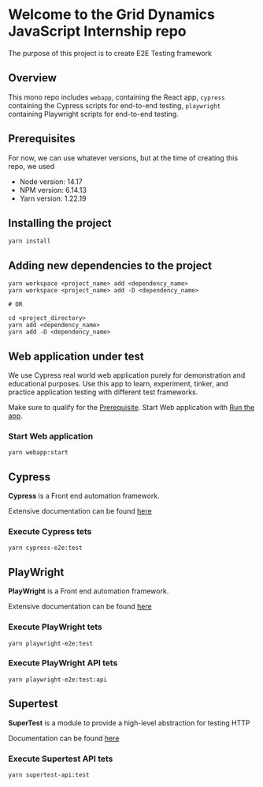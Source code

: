# Welcome to the Grid Dynamics JavaScript Internship repo

The purpose of this project is to create E2E Testing framework

## Overview

This mono repo includes `webapp`, containing the React app, `cypress` containing the Cypress scripts for end-to-end testing, `playwright` containing Playwright scripts for end-to-end testing.

## Prerequisites

For now, we can use whatever versions, but at the time of creating this repo, we used

- Node version: 14.17
- NPM version: 6.14.13
- Yarn version: 1.22.19

## Installing the project

```shell
yarn install
```

## Adding new dependencies to the project

```shell
yarn workspace <project_name> add <dependency_name>
yarn workspace <project_name> add -D <dependency_name>

# OR

cd <project_directory>
yarn add <dependency_name>
yarn add -D <dependency_name>
```

## Web application under test

We use Cypress real world web application purely for demonstration and educational purposes. Use this app to learn, experiment, tinker, and practice application testing with different test frameworks.

Make sure to qualify for the [Prerequisite](./webapp/README.md#Prerequisites).
Start Web application with [Run the app](./webapp/README.md#Run).

### Start Web application

```shell
yarn webapp:start
```

## Cypress

**Cypress** is a Front end automation framework.

Extensive documentation can be found [here](https://docs.cypress.io/guides/overview/why-cypress)

### Execute Cypress tets

```shell
yarn cypress-e2e:test
```

## PlayWright

**PlayWright** is a Front end automation framework.

Extensive documentation can be found [here](https://playwright.dev/docs/intro)

### Execute PlayWright tets

```shell
yarn playwright-e2e:test
```

### Execute PlayWright API tets

```shell
yarn playwright-e2e:test:api
```

## Supertest

**SuperTest** is a module to provide a high-level abstraction for testing HTTP

Documentation can be found [here](https://github.com/visionmedia/supertest)

### Execute Supertest API tets

```shell
yarn supertest-api:test
```
